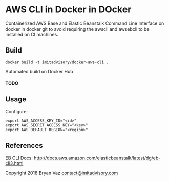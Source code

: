 # AWS CLI in Docker in DOcker

Containerized AWS Base and Elastic Beanstalk Command Line Interface on docker in docker git to avoid
requiring the awscli and awsebcli to be installed on CI machines.

## Build

```
docker build -t imitadvisory/docker-aws-cli .
```

Automated build on Docker Hub

#### TODO

## Usage

Configure:

```
export AWS_ACCESS_KEY_ID="<id>"
export AWS_SECRET_ACCESS_KEY="<key>"
export AWS_DEFAULT_REGION="<region>"
```


## References

EB CLI Docs: http://docs.aws.amazon.com/elasticbeanstalk/latest/dg/eb-cli3.html


Copyright 2018 Bryan Vaz <contact@imitadvisory.com>